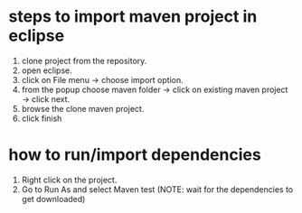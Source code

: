 # steps to import maven project in eclipse
1. clone project from the repository.
2. open eclipse.
3. click on File menu -> choose import option.
4. from the popup choose maven folder -> click on existing maven project -> click next.
5. browse the clone maven project.
6. click finish
 
# how to run/import dependencies
1. Right click on the project.
2. Go to Run As and select Maven test (NOTE: wait for the dependencies to get downloaded)